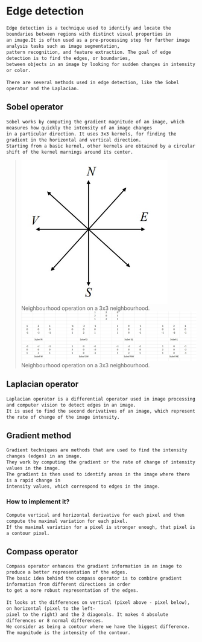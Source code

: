 # Edge detection
    Edge detection is a technique used to identify and locate the boundaries between regions with distinct visual properties in 
    an image.It is often used as a pre-processing step for further image analysis tasks such as image segmentation, 
    pattern recognition, and feature extraction. The goal of edge detection is to find the edges, or boundaries,
    between objects in an image by looking for sudden changes in intensity or color.
  
    There are several methods used in edge detection, like the Sobel operator and the Laplacian. 
  
 ## Sobel operator
    Sobel works by computing the gradient magnitude of an image, which measures how quickly the intensity of an image changes
    in a particular direction. It uses 3x3 kernels, for finding the gradient in the horizontal and vertical direction. 
    Starting from a basic kernel, other kernels are obtained by a circular shift of the kernel marnings around its center.
    
> ![sobel](https://github.com/dianatat12/Image-Processing/blob/main/images/sobel.jpg)
>Neighbourhood operation on a 3x3 neighbourhood.
> ![sobel_example](https://github.com/dianatat12/Image-Processing/blob/main/images/sobel_example.jpg)
>Neighbourhood operation on a 3x3 neighbourhood.
 
 ## Laplacian operator 
    Laplacian operator is a differential operator used in image processing and computer vision to detect edges in an image.
    It is used to find the second derivatives of an image, which represent the rate of change of the image intensity.

## Gradient method
    Gradient techniques are methods that are used to find the intensity changes (edges) in an image. 
    They work by computing the gradient or the rate of change of intensity values in the image. 
    The gradient is then used to identify areas in the image where there is a rapid change in 
    intensity values, which correspond to edges in the image.
    
### How to implement it?
    Compute vertical and horizontal derivative for each pixel and then compute the maximal variation for each pixel.
    If the maximal variation for a pixel is stronger enough, that pixel is a contour pixel.
    
    
## Compass operator
    Compass operator enhances the gradient information in an image to produce a better representation of the edges.
    The basic idea behind the compass operator is to combine gradient information from different directions in order 
    to get a more robust representation of the edges.
        
    It looks at the differences on vertical (pixel above - pixel below), on horizontal (pixel to the left-
    pixel to the right) and the 2 diagonals. It makes 4 absolute differences or 8 normal differences. 
    We consider as being a contour where we have the biggest difference. 
    The magnitude is the intensity of the contour.
